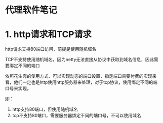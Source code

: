 # 代理软件笔记

# 1. http请求和TCP请求

http请求支持80端口访问，前提是使用随机域名

TCP不支持使用随机域名，因为netty无法直接从协议中获取到域名信息，因此需要绑定不同的端口

依照花生壳的使用方式，可以实现动态的端口设置，指定端口需要付费的实现来看，他们一定也是http使用http服务器来处理，对于tcp协议，使用绑定不同的端口号来实现。

即：

1. http支持80端口，但使用随机域名
2. tcp不支持80端口，需要服务器绑定不同的端口号，不可以使用域名



